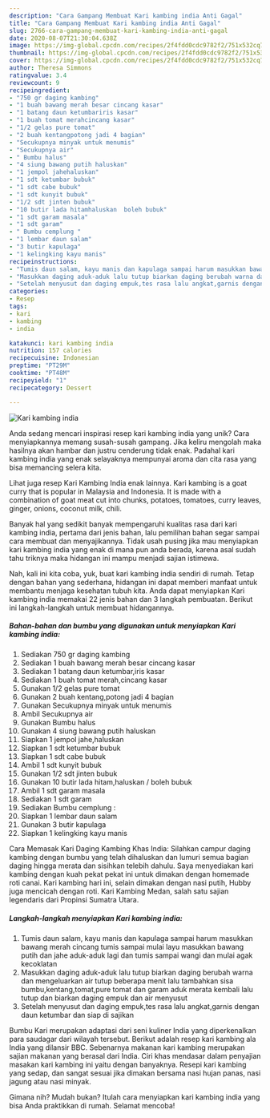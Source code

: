 ```yaml
---
description: "Cara Gampang Membuat Kari kambing india Anti Gagal"
title: "Cara Gampang Membuat Kari kambing india Anti Gagal"
slug: 2766-cara-gampang-membuat-kari-kambing-india-anti-gagal
date: 2020-08-07T21:30:04.638Z
image: https://img-global.cpcdn.com/recipes/2f4fdd0cdc9782f2/751x532cq70/kari-kambing-india-foto-resep-utama.jpg
thumbnail: https://img-global.cpcdn.com/recipes/2f4fdd0cdc9782f2/751x532cq70/kari-kambing-india-foto-resep-utama.jpg
cover: https://img-global.cpcdn.com/recipes/2f4fdd0cdc9782f2/751x532cq70/kari-kambing-india-foto-resep-utama.jpg
author: Theresa Simmons
ratingvalue: 3.4
reviewcount: 9
recipeingredient:
- "750 gr daging kambing"
- "1 buah bawang merah besar cincang kasar"
- "1 batang daun ketumbariris kasar"
- "1 buah tomat merahcincang kasar"
- "1/2 gelas pure tomat"
- "2 buah kentangpotong jadi 4 bagian"
- "Secukupnya minyak untuk menumis"
- "Secukupnya air"
- " Bumbu halus"
- "4 siung bawang putih haluskan"
- "1 jempol jahehaluskan"
- "1 sdt ketumbar bubuk"
- "1 sdt cabe bubuk"
- "1 sdt kunyit bubuk"
- "1/2 sdt jinten bubuk"
- "10 butir lada hitamhaluskan  boleh bubuk"
- "1 sdt garam masala"
- "1 sdt garam"
- " Bumbu cemplung "
- "1 lembar daun salam"
- "3 butir kapulaga"
- "1 kelingking kayu manis"
recipeinstructions:
- "Tumis daun salam, kayu manis dan kapulaga sampai harum masukkan bawang merah cincang tumis sampai mulai layu masukkan bawang putih dan jahe aduk-aduk lagi dan tumis sampai wangi dan mulai agak kecoklatan"
- "Masukkan daging aduk-aduk lalu tutup biarkan daging berubah warna dan mengeluarkan air tutup beberapa menit lalu tambahkan sisa bumbu,kentang,tomat,pure tomat dan garam aduk merata kembali lalu tutup dan biarkan daging empuk dan air menyusut"
- "Setelah menyusut dan daging empuk,tes rasa lalu angkat,garnis dengan daun ketumbar dan siap di sajikan"
categories:
- Resep
tags:
- kari
- kambing
- india

katakunci: kari kambing india 
nutrition: 157 calories
recipecuisine: Indonesian
preptime: "PT29M"
cooktime: "PT48M"
recipeyield: "1"
recipecategory: Dessert

---
```



![Kari kambing india](https://img-global.cpcdn.com/recipes/2f4fdd0cdc9782f2/751x532cq70/kari-kambing-india-foto-resep-utama.jpg)

Anda sedang mencari inspirasi resep kari kambing india yang unik? Cara menyiapkannya memang susah-susah gampang. Jika keliru mengolah maka hasilnya akan hambar dan justru cenderung tidak enak. Padahal kari kambing india yang enak selayaknya mempunyai aroma dan cita rasa yang bisa memancing selera kita.

Lihat juga resep Kari Kambing India enak lainnya. Kari kambing is a goat curry that is popular in Malaysia and Indonesia. It is made with a combination of goat meat cut into chunks, potatoes, tomatoes, curry leaves, ginger, onions, coconut milk, chili.

Banyak hal yang sedikit banyak mempengaruhi kualitas rasa dari kari kambing india, pertama dari jenis bahan, lalu pemilihan bahan segar sampai cara membuat dan menyajikannya. Tidak usah pusing jika mau menyiapkan kari kambing india yang enak di mana pun anda berada, karena asal sudah tahu triknya maka hidangan ini mampu menjadi sajian istimewa.


Nah, kali ini kita coba, yuk, buat kari kambing india sendiri di rumah. Tetap dengan bahan yang sederhana, hidangan ini dapat memberi manfaat untuk membantu menjaga kesehatan tubuh kita. Anda dapat menyiapkan Kari kambing india memakai 22 jenis bahan dan 3 langkah pembuatan. Berikut ini langkah-langkah untuk membuat hidangannya.

<!--inarticleads1-->

##### Bahan-bahan dan bumbu yang digunakan untuk menyiapkan Kari kambing india:

1. Sediakan 750 gr daging kambing
1. Sediakan 1 buah bawang merah besar cincang kasar
1. Sediakan 1 batang daun ketumbar,iris kasar
1. Sediakan 1 buah tomat merah,cincang kasar
1. Gunakan 1/2 gelas pure tomat
1. Gunakan 2 buah kentang,potong jadi 4 bagian
1. Gunakan Secukupnya minyak untuk menumis
1. Ambil Secukupnya air
1. Gunakan  Bumbu halus
1. Gunakan 4 siung bawang putih haluskan
1. Siapkan 1 jempol jahe,haluskan
1. Siapkan 1 sdt ketumbar bubuk
1. Siapkan 1 sdt cabe bubuk
1. Ambil 1 sdt kunyit bubuk
1. Gunakan 1/2 sdt jinten bubuk
1. Gunakan 10 butir lada hitam,haluskan / boleh bubuk
1. Ambil 1 sdt garam masala
1. Sediakan 1 sdt garam
1. Sediakan  Bumbu cemplung :
1. Siapkan 1 lembar daun salam
1. Gunakan 3 butir kapulaga
1. Siapkan 1 kelingking kayu manis


Cara Memasak Kari Daging Kambing Khas India: Silahkan campur daging kambing dengan bumbu yang telah dihaluskan dan lumuri semua bagian daging hingga merata dan sisihkan telebih dahulu. Saya menyediakan kari kambing dengan kuah pekat pekat ini untuk dimakan dengan homemade roti canai. Kari kambing hari ini, selain dimakan dengan nasi putih, Hubby juga mencicah dengan roti. Kari Kambing Medan, salah satu sajian legendaris dari Propinsi Sumatra Utara. 

<!--inarticleads2-->

##### Langkah-langkah menyiapkan Kari kambing india:

1. Tumis daun salam, kayu manis dan kapulaga sampai harum masukkan bawang merah cincang tumis sampai mulai layu masukkan bawang putih dan jahe aduk-aduk lagi dan tumis sampai wangi dan mulai agak kecoklatan
1. Masukkan daging aduk-aduk lalu tutup biarkan daging berubah warna dan mengeluarkan air tutup beberapa menit lalu tambahkan sisa bumbu,kentang,tomat,pure tomat dan garam aduk merata kembali lalu tutup dan biarkan daging empuk dan air menyusut
1. Setelah menyusut dan daging empuk,tes rasa lalu angkat,garnis dengan daun ketumbar dan siap di sajikan


Bumbu Kari merupakan adaptasi dari seni kuliner India yang diperkenalkan para saudagar dari wilayah tersebut. Berikut adalah resep kari kambing ala India yang dilansir BBC. Sebenarnya makanan kari kambing merupakan sajian makanan yang berasal dari India. Ciri khas mendasar dalam penyajian masakan kari kambing ini yaitu dengan banyaknya. Resepi kari kambing yang sedap, dan sangat sesuai jika dimakan bersama nasi hujan panas, nasi jagung atau nasi minyak. 

Gimana nih? Mudah bukan? Itulah cara menyiapkan kari kambing india yang bisa Anda praktikkan di rumah. Selamat mencoba!
